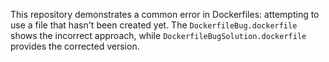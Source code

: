 This repository demonstrates a common error in Dockerfiles: attempting to use a file that hasn't been created yet.  The `DockerfileBug.dockerfile` shows the incorrect approach, while `DockerfileBugSolution.dockerfile` provides the corrected version.